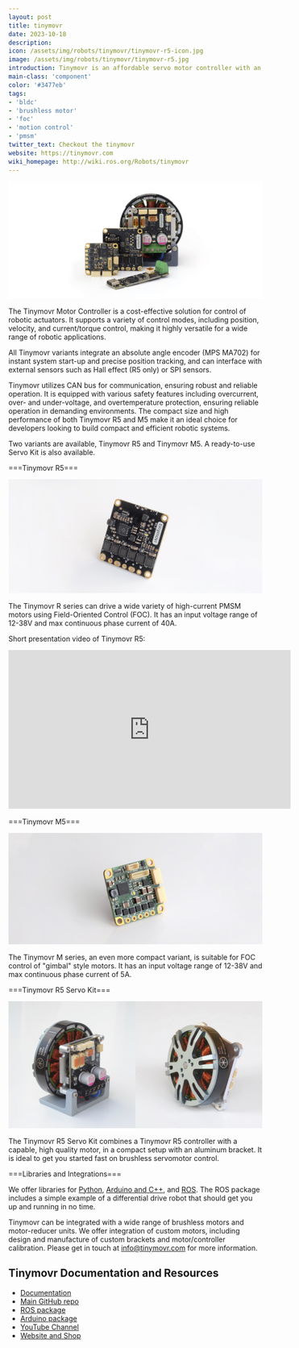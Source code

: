```yaml
---
layout: post
title: tinymovr
date: 2023-10-18
description:
icon: /assets/img/robots/tinymovr/tinymovr-r5-icon.jpg
image: /assets/img/robots/tinymovr/tinymovr-r5.jpg
introduction: Tinymovr is an affordable servo motor controller with an embedded angle sensor. It enables trajectory, position, velocity and torque control using Field Oriented Control (FOC), and operation through CAN bus.
main-class: 'component'
color: '#3477eb'
tags:
- 'bldc'
- 'brushless motor'
- 'foc'
- 'motion control'
- 'pmsm'
twitter_text: Checkout the tinymovr
website: https://tinymovr.com
wiki_homepage: http://wiki.ros.org/Robots/tinymovr
---
```


![Tinymovr Family](/assets/img/robots/tinymovr/fam.jpg)

The Tinymovr Motor Controller is a cost-effective solution for control of robotic actuators. It supports a variety of control modes, including position, velocity, and current/torque control, making it highly versatile for a wide range of robotic applications. 

All Tinymovr variants integrate an absolute angle encoder (MPS MA702) for instant system start-up and precise position tracking, and can interface with external sensors such as Hall effect (R5 only) or SPI sensors.

Tinymovr utilizes CAN bus for communication, ensuring robust and reliable operation. It is equipped with various safety features including overcurrent, over- and under-voltage, and overtemperature protection, ensuring reliable operation in demanding environments. The compact size and high performance of both Tinymovr R5 and M5 make it an ideal choice for developers looking to build compact and efficient robotic systems.

Two variants are available, Tinymovr R5 and Tinymovr M5. A ready-to-use Servo Kit is also available.


===Tinymovr R5===

![Tinymovr R5](/assets/img/robots/tinymovr/tinymovr-r5.jpg)

The Tinymovr R series can drive a wide variety of high-current PMSM motors using Field-Oriented Control (FOC). It has an input voltage range of 12-38V and max continuous phase current of 40A.

Short presentation video of Tinymovr R5:
<iframe width="560" height="315" src="https://youtu.be/hC0JtS3Kz-A?si=eTmTdU6a56ZC0ckL" frameborder="0" allowfullscreen></iframe>


===Tinymovr M5===

![Tinymovr M5](/assets/img/robots/tinymovr/tinymovr-m5.jpg)

The Tinymovr M series, an even more compact variant, is suitable for FOC control of "gimbal" style motors. It has an input voltage range of 12-38V and max continuous phase current of 5A. 


===Tinymovr R5 Servo Kit===

![Tinymovr R5 Servo Kit](/assets/img/robots/tinymovr/tinymovr-servo-kit-r5.jpg)

The Tinymovr R5 Servo Kit combines a Tinymovr R5 controller with a capable, high quality motor, in a compact setup with an aluminum bracket. It is ideal to get you started fast on brushless servomotor control.


===Libraries and Integrations===

We offer libraries for [Python](https://github.com/tinymovr/Tinymovr), [Arduino and C++](https://github.com/tinymovr/Tinymovr-Arduino), and [ROS](https://github.com/tinymovr/Tinymovr-ROS). The ROS package includes a simple example of a differential drive robot that should get you up and running in no time.

Tinymovr can be integrated with a wide range of brushless motors and motor-reducer units. We offer integration of custom motors, including design and manufacture of custom brackets and motor/controller calibration. Please get in touch at info@tinymovr.com for more information. 

## Tinymovr Documentation and Resources
- [Documentation](https://tinymovr.readthedocs.io)
- [Main GitHub repo](https://github.com/tinymovr/Tinymovr)
- [ROS package](https://github.com/tinymovr/Tinymovr-ROS)
- [Arduino package](https://github.com/tinymovr/Tinymovr-Arduino)
- [YouTube Channel](https://youtube.com/@tinymovr)
- [Website and Shop](https://tinymovr.com/shop)

